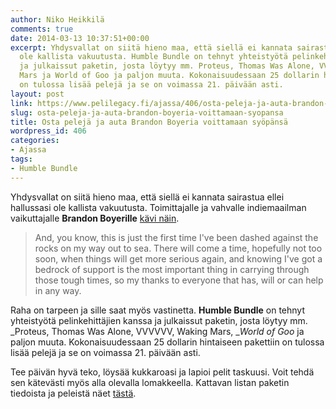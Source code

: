 ```yaml
---
author: Niko Heikkilä
comments: true
date: 2014-03-13 10:37:51+00:00
excerpt: Yhdysvallat on siitä hieno maa, että siellä ei kannata sairastua ellei hallussasi
  ole kallista vakuutusta. Humble Bundle on tehnyt yhteistyötä pelinkehittäjien kanssa
  ja julkaissut paketin, josta löytyy mm. Proteus, Thomas Was Alone, VVVVVV, Waking
  Mars ja World of Goo ja paljon muuta. Kokonaisuudessaan 25 dollarin hintaiseen pakettiin
  on tulossa lisää pelejä ja se on voimassa 21. päivään asti.
layout: post
link: https://www.pelilegacy.fi/ajassa/406/osta-peleja-ja-auta-brandon-boyeria-voittamaan-syopansa
slug: osta-peleja-ja-auta-brandon-boyeria-voittamaan-syopansa
title: Osta pelejä ja auta Brandon Boyeria voittamaan syöpänsä
wordpress_id: 406
categories:
- Ajassa
tags:
- Humble Bundle
---
```


Yhdysvallat on siitä hieno maa, että siellä ei kannata sairastua ellei hallussasi ole kallista vakuutusta. Toimittajalle ja vahvalle indiemaailman vaikuttajalle **Brandon Boyerille** [kävi näin](http://www.gofundme.com/brandonnn).



<blockquote>And, you know, this is just the first time I've been dashed against the rocks on my way out to sea. There will come a time, hopefully not too soon, when things will get more serious again, and knowing I've got a bedrock of support is the most important thing in carrying through those tough times, so my thanks to everyone that has, will or can help in any way.</blockquote>



Raha on tarpeen ja sille saat myös vastinetta. **Humble Bundle** on tehnyt yhteistyötä pelinkehittäjien kanssa ja julkaissut paketin, josta löytyy mm. _Proteus, Thomas Was Alone, VVVVVV, Waking Mars, __World of Goo_ ja paljon muuta. Kokonaisuudessaan 25 dollarin hintaiseen pakettiin on tulossa lisää pelejä ja se on voimassa 21. päivään asti.

Tee päivän hyvä teko, löysää kukkaroasi ja lapioi pelit taskuusi. Voit tehdä sen kätevästi myös alla olevalla lomakkeella. Kattavan listan paketin tiedoista ja peleistä näet [tästä](http://blog.humblebundle.com/post/79398200426/a-very-special-humble-bundle-of-love-for-brandon-boyer).


